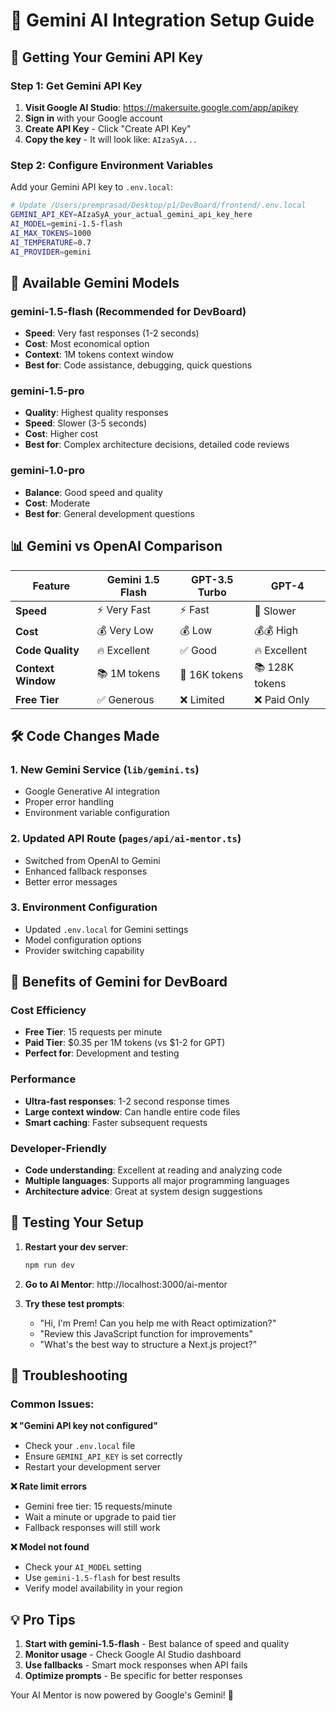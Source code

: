# 🚀 Gemini AI Integration Setup Guide

## 🔑 Getting Your Gemini API Key

### Step 1: Get Gemini API Key
1. **Visit Google AI Studio**: https://makersuite.google.com/app/apikey
2. **Sign in** with your Google account
3. **Create API Key** - Click "Create API Key"
4. **Copy the key** - It will look like: `AIzaSyA...`

### Step 2: Configure Environment Variables
Add your Gemini API key to `.env.local`:

```bash
# Update /Users/premprasad/Desktop/p1/DevBoard/frontend/.env.local
GEMINI_API_KEY=AIzaSyA_your_actual_gemini_api_key_here
AI_MODEL=gemini-1.5-flash
AI_MAX_TOKENS=1000
AI_TEMPERATURE=0.7
AI_PROVIDER=gemini
```

## 🎯 Available Gemini Models

### **gemini-1.5-flash** (Recommended for DevBoard)
- **Speed**: Very fast responses (1-2 seconds)
- **Cost**: Most economical option
- **Context**: 1M tokens context window
- **Best for**: Code assistance, debugging, quick questions

### **gemini-1.5-pro**
- **Quality**: Highest quality responses
- **Speed**: Slower (3-5 seconds)
- **Cost**: Higher cost
- **Best for**: Complex architecture decisions, detailed code reviews

### **gemini-1.0-pro**
- **Balance**: Good speed and quality
- **Cost**: Moderate
- **Best for**: General development questions

## 📊 Gemini vs OpenAI Comparison

| Feature | Gemini 1.5 Flash | GPT-3.5 Turbo | GPT-4 |
|---------|------------------|---------------|-------|
| **Speed** | ⚡ Very Fast | ⚡ Fast | 🐢 Slower |
| **Cost** | 💰 Very Low | 💰 Low | 💰💰 High |
| **Code Quality** | 🔥 Excellent | ✅ Good | 🔥 Excellent |
| **Context Window** | 📚 1M tokens | 📖 16K tokens | 📚 128K tokens |
| **Free Tier** | ✅ Generous | ❌ Limited | ❌ Paid Only |

## 🛠️ Code Changes Made

### 1. **New Gemini Service** (`lib/gemini.ts`)
- Google Generative AI integration
- Proper error handling
- Environment variable configuration

### 2. **Updated API Route** (`pages/api/ai-mentor.ts`)
- Switched from OpenAI to Gemini
- Enhanced fallback responses
- Better error messages

### 3. **Environment Configuration**
- Updated `.env.local` for Gemini settings
- Model configuration options
- Provider switching capability

## 🎉 Benefits of Gemini for DevBoard

### **Cost Efficiency**
- **Free Tier**: 15 requests per minute
- **Paid Tier**: $0.35 per 1M tokens (vs $1-2 for GPT)
- **Perfect for**: Development and testing

### **Performance**
- **Ultra-fast responses**: 1-2 second response times
- **Large context window**: Can handle entire code files
- **Smart caching**: Faster subsequent requests

### **Developer-Friendly**
- **Code understanding**: Excellent at reading and analyzing code
- **Multiple languages**: Supports all major programming languages
- **Architecture advice**: Great at system design suggestions

## 🚀 Testing Your Setup

1. **Restart your dev server**:
   ```bash
   npm run dev
   ```

2. **Go to AI Mentor**: http://localhost:3000/ai-mentor

3. **Try these test prompts**:
   - "Hi, I'm Prem! Can you help me with React optimization?"
   - "Review this JavaScript function for improvements"
   - "What's the best way to structure a Next.js project?"

## 🔧 Troubleshooting

### Common Issues:

**❌ "Gemini API key not configured"**
- Check your `.env.local` file
- Ensure `GEMINI_API_KEY` is set correctly
- Restart your development server

**❌ Rate limit errors**
- Gemini free tier: 15 requests/minute
- Wait a minute or upgrade to paid tier
- Fallback responses will still work

**❌ Model not found**
- Check your `AI_MODEL` setting
- Use `gemini-1.5-flash` for best results
- Verify model availability in your region

## 💡 Pro Tips

1. **Start with gemini-1.5-flash** - Best balance of speed and quality
2. **Monitor usage** - Check Google AI Studio dashboard
3. **Use fallbacks** - Smart mock responses when API fails
4. **Optimize prompts** - Be specific for better responses

Your AI Mentor is now powered by Google's Gemini! 🎉
